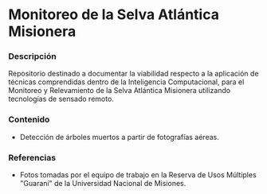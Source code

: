 # Monitoreo de la Selva Atlántica Misionera #

### Descripción ###
Repositorio destinado a documentar la viabilidad respecto a la aplicación de técnicas comprendidas dentro de la Inteligencia Computacional, para el Monitoreo y Relevamiento de la Selva Atlántica Misionera utilizando tecnologías de sensado remoto.

### Contenido ###
* Detección de árboles muertos a partir de fotografías aéreas.

### Referencias ###
* Fotos tomadas por el equipo de trabajo en la Reserva de Usos Múltiples "Guaraní" de la Universidad Nacional de Misiones.